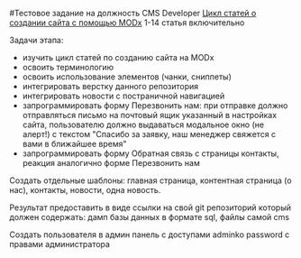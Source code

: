 #Тестовое задание на должность CMS Developer
[Цикл статей о создании сайта с помощью MODx](http://efimov.ws/main/develop/modx/instrukcziya-po-sozdaniyu-sajta-urok1.html) 1-14 статья включительно

Задачи этапа: 
- изучить цикл статей по созданию сайта на MODx
- освоить терминологию
- освоить использование элементов (чанки, сниппеты)
- интегрировать верстку данного репозитория
- интегрировать новости с постраничной навигацией
- запрограммировать форму Перезвонить нам: при отправке должно отправляться письмо на почтовый ящик указанный в настройках сайта, пользователю должно выдаваться модальное окно (не алерт!) с текстом "Спасибо за заявку, наш менеджер свяжется с вами в ближайшее время"
- запрограммировать форму Обратная связь с страницы контакты, реакция аналогично форме Перезвонить нам

Создать отдельные шаблоны: главная страница, контентная страница (о нас), контакты, новости, одна новость.

Результат предоставить в виде ссылки на свой git репозиторий который должен содержать: дамп базы данных в формате sql, файлы самой cms

Создать пользователя в админ панель с доступами adminko password с правами администратора